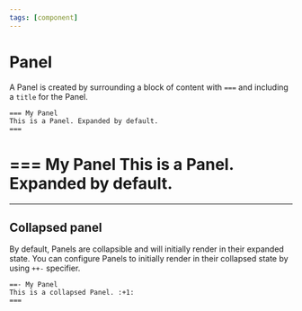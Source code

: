 ```yaml
---
tags: [component]
---
```

# Panel

A Panel is created by surrounding a block of content with `===` and including a `title` for the Panel.

```
=== My Panel
This is a Panel. Expanded by default.
===
```

=== My Panel
This is a Panel. Expanded by default.
===

---

## Collapsed panel

By default, Panels are collapsible and will initially render in their expanded state. You can configure Panels to initially render in their collapsed state by using `++-` specifier.

```
==- My Panel
This is a collapsed Panel. :+1:
===
```
